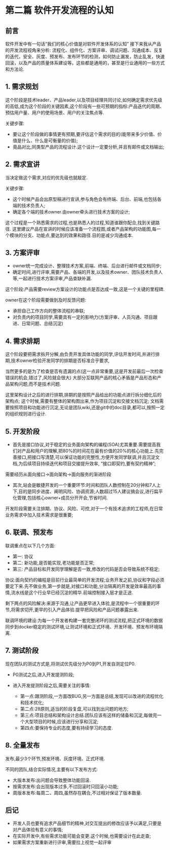 # 第二篇 软件开发流程的认知

## 前言

软件开发中有一句话“我们的核心价值是对软件开发体系的认知”
接下来我从产品的开发流程视角来分析:
流程化、组件化、方案评审、调试问题、沟通成本、反复的迭代，安全、灰度、预发布、发布环节的检测，如何防止漏发，防止乱发，快速回滚，以及产品的质量体系建设等。这些都是通用的，甚至是行业通用的一些方式和方法论.

## 1. 需求规划

这个阶段是技术leader、产品leader,以及项目经理共同讨论,如何确定需求优先级的高低,成为这个阶段的关键因素,这个阶段有一些可预期的指标:产品迭代的周期、预估用户量、用户的使用场景、用户的关注焦点等.

关键步骤:

* 要让这个阶段做的事情更有预期,要评估这个需求的目的(能带来多少价值、价值是什么、什么是可衡量的价值);
* 竟品对比,同类型产品的流程设计.这个设计一定要分析,并且有邮件或文档输出;

## 2. 需求宣讲

当决定做这个需求,对应的优先级也就敲定.

关键步骤:

* 这个时候产品会出原型稿进行宣讲,参与角色会有终端、后台、前端,也包括各端的技术负责人;
* 确定各个端的技术owner.由owner牵头进行技术方案的设计;

这个过程是一个熟悉需求的过程,也是熟悉人的过程,知道谁跟你配合,找到关键路径.
这里建议产品在宣讲的时候应该准备一个流程图,或者产品架构的功能图,每一个模块的分支、功能点,要达到的效果和路径.目的是减少沟通成本.

## 3. 方案评审

* owner统一完成设计、整理技术方案,前端、终端、后台进行邮件或文档同步;
* 确定时间,进行评审,需要产品、各端的开发,以及技术owner、团队技术负责人等,一起进行技术方案评审,产品查缺补漏.

这个阶段:产品需要review方案设计的功能点是否达成一致,这是一个关键的里程碑.

owner在这个阶段需要做到及时反馈问题:

* 承担自己工作方向的整体流程的串联;
* 对负责内的项目同学,需要具有一定的影响力(方案评审、人员沟通、项目跟进、日常问题、总结沉淀)

## 4. 需求排期

这个阶段要把需求拆开分解,由负责开发具体功能的同学,评估开发时间,并进行排期,技术owner检验开发同学的排期是否标准合乎要求,

当然更多的是为了检查是否有遗漏的点(这一点非常重要,这是开发前最后一次检查错误的机会,错过了,风险就会很大)
大部分互联网产品的核心矛盾是产品形态和产品架构问题,而不是技术问题.

这里架构设计之后的进行排期,排期的是按照产品给出的功能点进行拆分细化后的架构点;
这个时候,需要有整体的架构图出来,作为项目沉淀和交接文档沉淀;
文档需要按照项目和功能进行沉淀,无论是团队wiki,还是git中的doc目录,都可以,按照一定的组织规则进行设计.

## 5. 开发阶段

* 首先是接口协议,对于稳定的业务面向架构的编程(SOA)尤其重要.需要提高我们对产品和用户的理解,把80%的时间花在最有价值的20%的核心功能上.先完善接口,把接口写清楚,可以保证功能的完整性,方便开发同学联调,并且沉淀文档,为后续项目持续迭代和项目交接提升效率, “接口即契约,要有契约精神”;

需要经历从面向接口->面向架构->面向服务的渐进阶段

* 其次,站会是敏捷开发的一个重要环节:时间和团队人数控制在20分钟和7人上下,目的是同步进度、阐明风险、协调资源;人数超过15人建议搞会议,进行扁平化管理,包括核心owner+成员分开开会,节省时间.

开发阶段需要关注排期、协议、风险、可控,对于一个有技术追求的工程师,在日常业务需求中加入技术需求是很重要;

## 6. 联调、预发布

联调重点在以下几个方面:

* 第一: 协议
* 第二: 新功能,是否能实现,老功能是否正常;
* 第三: 产品目标和开发同学理解是否一致,修改的代码是否会导致系统不稳定;

协议:面向契约的编程是目前行业最简单的开发流程;业务开发之前,协议和字段必须要定下来.先不做业务,第一步就是,对接口和功能,分治隔离的开发是效率最高的事情,流水线是这个行业早已经沉淀的精华.前端控制接入层才是正途.

剩下两点的风险解决:来源于沟通,让产品更早进入体验,是流程中一个很重要的环节,将需求切开,更早的引入产品体验.提早把风险和产品问题暴露出来.

联调环境的建设:为每一个开发者构建一套完整闭环的测试流程,把正式环境的数据同步到docker稳定的测试环境,让测试环境和正式环境、开发环境、预发布环境隔离.

## 7. 测试阶段

现在团队的测试方式是,将测试优先级分为P0到P1,开发自测定位P0.

* P0测试之后,进入开发提测阶段;

* 进入开发提测阶段之后,需要关注的事情:

  * 第一点:跟测阶段,一方面改BUG,另一方面是总结,发现可以改进的流程优化和技术优化;
  * 第二点:28原则,适当的阶段复盘,可以找到出问题的地方;
  * 第三点:项目总结和架构设计总结.团队应该有这样的储备和沉淀,每做完一个大型项目的时候,应该进行分享和沉淀;
  * 第四点:要保持专业的态度,要有持续学习的态度.

## 8. 全量发布

发布,最少3个环节,预发环境、灰度环境、正式环境.

不同的团队,结合实际情况,主要有以下发布方式:

* 大版本发布:出问题会导致整体功能回滚.
* 按需求发布:会出现版本过多,不过回滚时只回滚小功能;
* 周版本发布:每周二、周四,虽然存在耦合,不过相对保证了版本数量.

## 后记

* 开发人员也要有追求产品细节的精神,对交互提出的修改应该予以满足,只要是对产品体验有意义的事情;
* 在实际开发中,有些需求功能可能会变更.这个时候,也需要设计在此走查;
* 如果需求方案重新进行评审,需要拉上视觉一起评审
